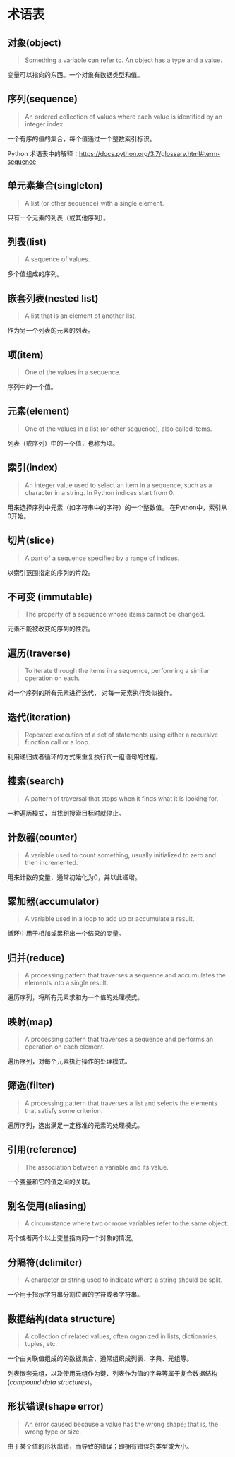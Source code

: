 # 术语表
## 对象(object)

> Something a variable can refer to. An object has a type and a value.

变量可以指向的东西。一个对象有数据类型和值。

## 序列(sequence)

> An ordered collection of values where each value is identified by an integer index.

一个有序的值的集合，每个值通过一个整数索引标识。

Python 术语表中的解释：https://docs.python.org/3.7/glossary.html#term-sequence

## 单元素集合(singleton)

> A list (or other sequence) with a single element.

只有一个元素的列表（或其他序列）。

## 列表(list)

> A sequence of values.

多个值组成的序列。

## 嵌套列表(nested list)

> A list that is an element of another list.

作为另一个列表的元素的列表。

## 项(item)

> One of the values in a sequence.

序列中的一个值。

## 元素(element)

> One of the values in a list (or other sequence), also called items.

列表（或序列）中的一个值，也称为项。

## 索引(index)

> An integer value used to select an item in a sequence, such as a character in a string. In Python indices start from 0.

用来选择序列中元素（如字符串中的字符）的一个整数值。 在Python中，索引从0开始。

## 切片(slice)

> A part of a sequence specified by a range of indices.

以索引范围指定的序列的片段。

## 不可变 (immutable)

> The property of a sequence whose items cannot be changed.

元素不能被改变的序列的性质。

## 遍历(traverse)

> To iterate through the items in a sequence, performing a similar operation on each.

对一个序列的所有元素进行迭代， 对每一元素执行类似操作。

## 迭代(iteration)

> Repeated execution of a set of statements using either a recursive function call or a loop.

利用递归或者循环的方式来重复执行代一组语句的过程。

## 搜索(search)

> A pattern of traversal that stops when it finds what it is looking for.

一种遍历模式，当找到搜索目标时就停止。

## 计数器(counter)

> A variable used to count something, usually initialized to zero and then incremented.

用来计数的变量，通常初始化为0，并以此递增。

## 累加器(accumulator)

> A variable used in a loop to add up or accumulate a result.

循环中用于相加或累积出一个结果的变量。

## 归并(reduce)

> A processing pattern that traverses a sequence and accumulates the elements into a single result.

遍历序列，将所有元素求和为一个值的处理模式。

## 映射(map)

> A processing pattern that traverses a sequence and performs an operation on each element.

遍历序列，对每个元素执行操作的处理模式。

## 筛选(filter)

> A processing pattern that traverses a list and selects the elements that satisfy some criterion.

遍历序列，选出满足一定标准的元素的处理模式。

## 引用(reference)

> The association between a variable and its value.

一个变量和它的值之间的关联。

## 别名使用(aliasing)

> A circumstance where two or more variables refer to the same object.

两个或者两个以上变量指向同一个对象的情况。

## 分隔符(delimiter)

> A character or string used to indicate where a string should be split.

一个用于指示字符串分割位置的字符或者字符串。

## 数据结构(data structure)

> A collection of related values, often organized in lists, dictionaries, tuples, etc.

一个由关联值组成的的数据集合，通常组织成列表、字典、元组等。

列表嵌套元组，以及使用元组作为键、列表作为值的字典等属于复合数据结构(*compound data structures*)。

## 形状错误(shape error)

> An error caused because a value has the wrong shape; that is, the wrong type or size.

由于某个值的形状出错，而导致的错误；即拥有错误的类型或大小。